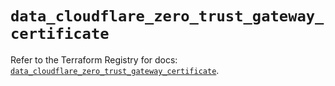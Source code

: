 # `data_cloudflare_zero_trust_gateway_certificate`

Refer to the Terraform Registry for docs: [`data_cloudflare_zero_trust_gateway_certificate`](https://registry.terraform.io/providers/cloudflare/cloudflare/5.10.0/docs/data-sources/zero_trust_gateway_certificate).
